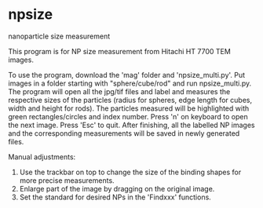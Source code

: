 # npsize
nanoparticle size measurement

This program is for NP size measurement from Hitachi HT 7700 TEM images. 

To use the program, download the 'mag' folder and 'npsize_multi.py'. Put images in a folder starting with "sphere/cube/rod" and run npsize_multi.py. The program will open all the jpg/tif  files and label and measures the respective sizes of the particles (radius for spheres, edge length for cubes, width and height for rods). The particles measured will be highlighted with green rectangles/circles and index number. Press 'n' on keyboard to open the next image. Press 'Esc' to quit. After finishing, all the labelled NP images and the corresponding measurements will be saved in newly generated files.

Manual adjustments:
1. Use the trackbar on top to change the size of the binding shapes for more precise measurements.
2. Enlarge part of the image by dragging on the original image.
3. Set the standard for desired NPs in the 'Findxxx' functions. 
